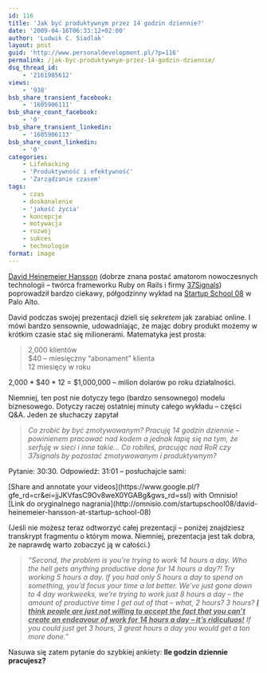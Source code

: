 ```yaml
---
id: 116
title: 'Jak być produktywnym przez 14 godzin dziennie?'
date: '2009-04-16T06:33:12+02:00'
author: 'Ludwik C. Siadlak'
layout: post
guid: 'http://www.personaldevelopment.pl/?p=116'
permalink: /jak-byc-produktywnym-przez-14-godzin-dziennie/
dsq_thread_id:
    - '2161985612'
views:
    - '938'
bsb_share_transient_facebook:
    - '1605906111'
bsb_share_count_facebook:
    - '0'
bsb_share_transient_linkedin:
    - '1605906113'
bsb_share_count_linkedin:
    - '0'
categories:
    - Lifehacking
    - 'Produktywność i efektywność'
    - 'Zarządzanie czasem'
tags:
    - czas
    - doskonalenie
    - 'jakość życia'
    - koncepcje
    - motywacja
    - rozwój
    - sukces
    - technologie
format: image
---
```


[David Heinemeier Hansson](http://david.heinemeierhansson.com/about.html) (dobrze znana postać amatorom nowoczesnych technologii – twórca frameworku Ruby on Rails i firmy [37Signals](http://37signals.com/)) poprowadził bardzo ciekawy, półgodzinny wykład na [Startup School 08](http://www.startupschool.org/) w Palo Alto.

David podczas swojej prezentacji dzieli się *sekretem* jak zarabiać online. I mówi bardzo sensownie, udowadniając, że mając dobry produkt możemy w krótkim czasie stać się milionerami. Matematyka jest prosta:

> 2,000 klientów  
> $40 – miesięczny “abonament” klienta  
> 12 miesięcy w roku

2,000 \* $40 \* 12 = $1,000,000 – milion dolarów po roku działalności.

Niemniej, ten post nie dotyczy tego (bardzo sensownego) modelu biznesowego. Dotyczy raczej ostatniej minuty całego wykładu – części Q&amp;A. Jeden ze słuchaczy zapytał

> *Co zrobić by być zmotywowanym? Pracuję 14 godzin dziennie – powinienem pracować nad kodem a jednak łapię się na tym, że serfuję w sieci i inne takie… Co robiłeś, pracując nad RoR czy 37signals by pozostać zmotywowanym i produktywnym?*

Pytanie: 30:30. Odpowiedź: 31:01 – posłuchajcie sami:

<div>[Share and annotate your videos](https://www.google.pl/?gfe_rd=cr&ei=jjJKVfasC9Ov8weX0YGABg&gws_rd=ssl) with Omnisio!</div>[Link do oryginalnego nagrania](http://omnisio.com/startupschool08/david-heinemeier-hansson-at-startup-school-08)

(Jeśli nie możesz teraz odtworzyć całej prezentacji – poniżej znajdziesz transkrypt fragmentu o którym mowa. Niemniej, prezentacja jest tak dobra, że naprawdę warto zobaczyć ją w całości.)

> *“Second, the problem is you’re trying to work 14 hours a day. Who the hell gets anything productive done for 14 hours a day?! Try working 5 hours a day. If you had only 5 hours a day to spend on something, you’d focus your time a lot better. We’ve just gone down to 4 day workweeks, we’re trying to work just 8 hours a day – the amount of productive time I get out of that – what, 2 hours? 3 hours? <ins datetime="2009-04-14T21:36:20+00:00">**I think people are just not willing to accept the fact that you can’t create an endeavour of work for 14 hours a day – it’s ridiculuos!**</ins> If you could just get 3 hours, 3 great hours a day you would get a ton more done.”*

Nasuwa się zatem pytanie do szybkiej ankiety: **Ile godzin dziennie pracujesz?**